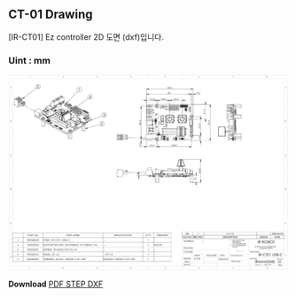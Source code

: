 ## CT-01 Drawing
[IR-CT01] Ez controller 2D 도면 (dxf)입니다.
### Uint : mm
![usb02 drawing](./data/ct01-2d-drawing.png)

**Download**  <a class="downloadbtn" href="./data/IRMAA0240-IR-CT01-USB-C_Rev01_20241210.step" download> PDF </a><a class="downloadbtn" href="./data/MB02.step" download> STEP </a> <a  class="downloadbtn" href="./data/EZ-CONTROLLER.DXF" download> DXF </a>

